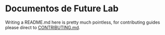 # Documentos de Future Lab

Writing a README.md here is pretty much pointless, for contributing guides
please direct to [CONTRIBUTING.md](CONTRIBUTING.md).

